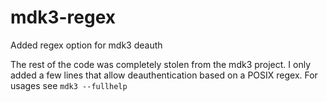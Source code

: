 mdk3-regex
==========

Added regex option for mdk3 deauth

The rest of the code was completely stolen from the mdk3 project.
I only added a few lines that allow deauthentication based on a POSIX regex.
For usages see `mdk3 --fullhelp`
